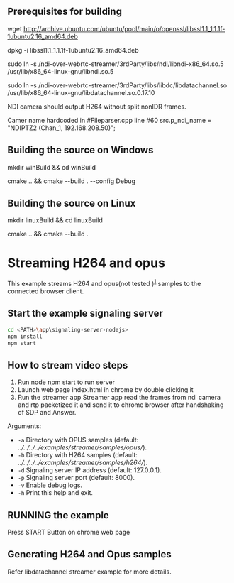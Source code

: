 ## Prerequisites for building

  wget http://archive.ubuntu.com/ubuntu/pool/main/o/openssl/libssl1.1_1.1.1f-1ubuntu2.16_amd64.deb
  
  dpkg -i libssl1.1_1.1.1f-1ubuntu2.16_amd64.deb
  
  sudo ln -s <PATH>/ndi-over-webrtc-streamer/3rdParty/libs/ndi/libndi-x86_64.so.5 /usr/lib/x86_64-linux-gnu/libndi.so.5
  
  sudo ln -s <PATH>/ndi-over-webrtc-streamer/3rdParty/libs/libdc/libdatachannel.so /usr/lib/x86_64-linux-gnu/libdatachannel.so.0.17.10
  
  NDI camera should output H264 without split nonIDR frames.

  Camer name hardcoded in #Fileparser.cpp line #60 src.p_ndi_name = "NDIPTZ2 (Chan_1, 192.168.208.50)"; 

## Building the source on Windows

  mkdir winBuild && cd winBuild
  
  cmake .. && cmake --build . --config Debug

## Building the source on Linux

  mkdir linuxBuild && cd linuxBuild
  
  cmake .. && cmake --build .

# Streaming H264 and opus
This example streams H264 and opus(not tested )<sup id="a1">[1](#f1)</sup> samples to the connected browser client.

## Start the example signaling server

```sh
cd <PATH>\app\signaling-server-nodejs>
npm install
npm start
```

## How to stream video steps
  1. Run node npm start to run server
  2. Launch web page index.html in chrome by double clicking it
  3. Run the streamer app
Streamer app read the frames from ndi camera and rtp packetized it and send it to chrome browser after handshaking of SDP and Answer.
  

Arguments:

- `-a` Directory with OPUS samples (default: *../../../../examples/streamer/samples/opus/*).
- `-b` Directory with H264 samples (default: *../../../../examples/streamer/samples/h264/*).
- `-d` Signaling server IP address (default: 127.0.0.1).
- `-p` Signaling server port (default: 8000).
- `-v` Enable debug logs.
- `-h` Print this help and exit.

## RUNNING the example 
Press START Button on chrome web page  

## Generating H264 and Opus samples
Refer libdatachannel streamer example for more details.
